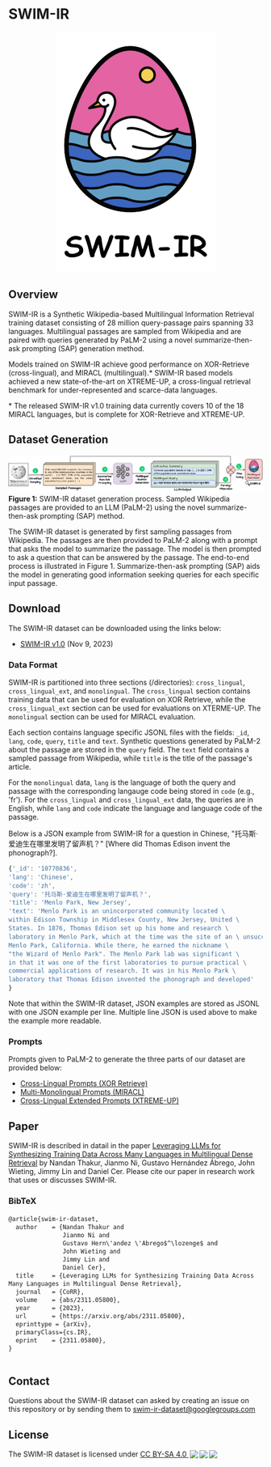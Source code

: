 # SWIM-IR
<p align="center">
<img src="SWIM-IR-logo.png" alt="SWIM-IR logo"/>
</p>

## Overview

SWIM-IR is a Synthetic Wikipedia-based Multilingual Information Retrieval training dataset consisting of 28 million query-passage pairs spanning 33 languages. Multilingual passages are sampled from Wikipedia and are paired with queries generated by PaLM-2 using a novel summarize-then-ask prompting (SAP) generation method.

Models trained on SWIM-IR achieve good performance on XOR-Retrieve (cross-lingual), and MIRACL (multilingual).\* SWIM-IR based models achieved a new state-of-the-art on XTREME-UP, a cross-lingual retrieval benchmark for under-represented and scarce-data languages.

\* The released SWIM-IR v1.0 training data currently covers 10 of the 18 MIRACL languages, but is complete for XOR-Retrieve and XTREME-UP.

## Dataset Generation

!["Figure illustrating how the SMIM-IR dataset was created"](SWIM-IR-Diagram-Updated.drawio.png "SWIM-IR dataset creation.")
**Figure 1:** SWIM-IR dataset generation process. Sampled Wikipedia passages are provided to an LLM (PaLM-2) using the novel summarize-then-ask prompting (SAP) method.

The SWIM-IR dataset is generated by first sampling passages from Wikipedia. The passages are then provided to PaLM-2 along with a prompt that asks the model to summarize the passage. The model is then prompted to ask a question that can be answered by the passage. The end-to-end process is illustrated in Figure 1. Summarize-then-ask prompting (SAP) aids the model in generating good information seeking queries for each specific input passage.


## Download

The SWIM-IR dataset can be downloaded using the links below:

* [SWIM-IR v1.0](
http://storage.googleapis.com/gresearch/swim-ir/swim_ir_v1.tar.gz
) (Nov 9, 2023)

### Data Format

SWIM-IR is partitioned into three sections (/directories): `cross_lingual`,  `cross_lingual_ext`, and `monolingual`. The `cross_lingual` section contains training data that can be used for evaluation on XOR Retrieve, while the `cross_lingual_ext` section can be used for evaluations on XTERME-UP. The `monolingual` section can be used for MIRACL evaluation.

Each section contains language specific JSONL files with the fields:  `_id`, `lang`, `code`, `query`, `title` and `text`. Synthetic questions generated by PaLM-2 about the passage are stored in the  `query` field. The `text` field contains a sampled passage from Wikipedia, while `title` is the title of the passage's article. 

For the `monolingual` data, `lang` is the language of both the query and passage with the corresponding langauge code being stored in `code` (e.g., 'fr'). For the `cross_lingual` and `cross_lingual_ext` data, the queries are in English, while `lang` and `code` indicate the language and language code of the passage.



Below is a JSON example from SWIM-IR for a question in Chinese, "托马斯·爱迪生在哪里发明了留声机？" [Where did Thomas Edison invent the phonograph?]. 

```javascript
{'_id': '10770836',
'lang': 'Chinese',
'code': 'zh',
'query': '托马斯·爱迪生在哪里发明了留声机？', 
'title': 'Menlo Park, New Jersey',
'text': 'Menlo Park is an unincorporated community located \
within Edison Township in Middlesex County, New Jersey, United \
States. In 1876, Thomas Edison set up his home and research \
laboratory in Menlo Park, which at the time was the site of an \ unsuccessful real estate development named after the town of \
Menlo Park, California. While there, he earned the nickname \
"the Wizard of Menlo Park". The Menlo Park lab was significant \
in that it was one of the first laboratories to pursue practical \
commercial applications of research. It was in his Menlo Park \
laboratory that Thomas Edison invented the phonograph and developed'
}
```
Note that within the SWIM-IR dataset, JSON examples are stored as JSONL with one JSON example per line. Multiple line JSON is used above to make the example more readable.

### Prompts

Prompts given to PaLM-2 to generate the three parts of our dataset are provided below:

* [Cross-Lingual Prompts (XOR Retrieve)](XOR-Retrieve-prompts.csv)
* [Multi-Monolingual Prompts (MIRACL)](MIRACL-prompts.csv)
* [Cross-Lingual Extended Prompts (XTREME-UP)](xtreme-up-prompts.csv)

## Paper

SWIM-IR is described in datail in the paper [Leveraging LLMs for Synthesizing Training Data Across Many Languages in Multilingual Dense Retrieval](https://arxiv.org/abs/2311.05800) by Nandan Thakur, Jianmo Ni, Gustavo Hernández Ábrego, John Wieting, Jimmy Lin and Daniel Cer. Please cite our paper in research work that uses or discusses SWIM-IR.

### BibTeX

```shell
@article{swim-ir-dataset,
  author    = {Nandan Thakur and
               Jianmo Ni and
               Gustavo Hern\'andez \'Abrego$^\lozenge$ and
               John Wieting and
               Jimmy Lin and
               Daniel Cer},
  title     = {Leveraging LLMs for Synthesizing Training Data Across Many Languages in Multilingual Dense Retrieval},
  journal   = {CoRR},
  volume    = {abs/2311.05800},
  year      = {2023},
  url       = {https://arxiv.org/abs/2311.05800},
  eprinttype = {arXiv},
  primaryClass={cs.IR},
  eprint    = {2311.05800},
}
 
```

## Contact

Questions about the SWIM-IR dataset can asked by creating an issue on this repository or by sending them to <a href="mailto:swim-ir-dataset@googlegroups.com<">
swim-ir-dataset@googlegroups.com</a>

## License

<p xmlns:cc="http://creativecommons.org/ns#" xmlns:dct="http://purl.org/dc/terms/"><span property="dct:title">The SWIM-IR dataset</span> is licensed under <a href="http://creativecommons.org/licenses/by-sa/4.0/?ref=chooser-v1" target="_blank" rel="license noopener noreferrer" style="display:inline-block;">CC BY-SA 4.0 <img style="height:22px!important;margin-left:3px;vertical-align:text-bottom;" src="https://mirrors.creativecommons.org/presskit/icons/cc.svg?ref=chooser-v1"><img style="height:22px!important;margin-left:3px;vertical-align:text-bottom;" src="https://mirrors.creativecommons.org/presskit/icons/by.svg?ref=chooser-v1"><img style="height:22px!important;margin-left:3px;vertical-align:text-bottom;" src="https://mirrors.creativecommons.org/presskit/icons/sa.svg?ref=chooser-v1"></a></p>
